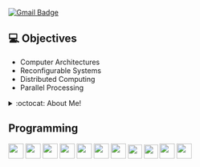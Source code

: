 
[![Gmail Badge](https://img.shields.io/badge/-suviziali@gmail.com-c14438?style=flat-square&logo=Gmail&logoColor=white&link=mailto:suviziali@gmail.com)](mailto:suviziali@gmail.com)


## :computer: Objectives
* Computer Architectures
* Reconfigurable Systems
* Distributed Computing
* Parallel Processing

<details>
<summary>:octocat: About Me!</summary>

![Top Langs](https://github-readme-stats.vercel.app/api/top-langs/?username=alisuvizi&layout=compact&hide=css,html)

![Ali's Github Stats](https://github-readme-stats.vercel.app/api?username=alisuvizi&count_private=true&show_icons=true&theme=monokai&hide=[%22issues%22])

</details>



## Programming
<img src = 'https://github.com/alimpk/raw/blob/main/logo/tech/c.svg' width='30'/> <img src = 'https://github.com/alimpk/raw/blob/main/logo/tech/cpp.svg' width='30'/> <img src = 'https://github.com/alimpk/raw/blob/main/logo/tech/python2.png' height='30'/> <img src = 'https://github.com/alimpk/raw/blob/main/logo/tech/git.svg' width='30'/> <img src='https://github.com/alimpk/raw/blob/main/logo/tech/qt2016.png' height=30> <img src='https://github.com/alimpk/raw/blob/main/logo/tech/cuda.png' height=30> <img src='https://github.com/alimpk/raw/blob/main/logo/tech/opencl.svg' height=30> <img src='https://github.com/alimpk/raw/blob/main/logo/tech/openmp.png' height=28> <img src='https://github.com/alimpk/raw/blob/main/logo/tech/systemverilog.png' height=28> <img src='https://github.com/alimpk/raw/blob/main/logo/tech/vivado.png' height=30> <img src='https://github.com/alimpk/raw/blob/main/logo/tech/quartusprime.png' height=30>
 
